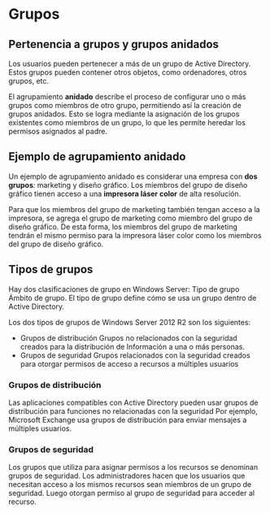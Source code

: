 # Grupos

## Pertenencia a grupos y grupos anidados

Los usuarios pueden pertenecer a más de un grupo de Active Directory. Estos grupos pueden contener otros objetos, como ordenadores, otros grupos, etc.

El agrupamiento **anidado** describe el proceso de configurar uno o más grupos como miembros de otro grupo, permitiendo así la creación de grupos anidados. Esto se logra mediante la asignación de los grupos existentes como miembros de un grupo, lo que les permite heredar los permisos asignados al padre.

## Ejemplo de agrupamiento anidado

Un ejemplo de agrupamiento anidado es considerar una empresa con **dos grupos**: marketing y diseño gráfico. Los miembros del grupo de diseño gráfico tienen acceso a una **impresora láser color** de alta resolución.

Para que los miembros del grupo de marketing también tengan acceso a la impresora, se agrega el grupo de marketing como miembro del grupo de diseño gráfico. De esta forma, los miembros del grupo de marketing tendrán el mismo permiso para la impresora láser color como los miembros del grupo de diseño gráfico.

## Tipos de grupos

Hay dos clasificaciones de grupo en Windows Server:
Tipo de grupo
Ámbito de grupo.
El tipo de grupo define cómo se usa un grupo dentro de Active Directory.

Los dos tipos de grupos de Windows Server 2012 R2 son los siguientes:

* Grupos de distribución Grupos no relacionados con la seguridad creados para la distribución de Información a una o más personas.
* Grupos de seguridad Grupos relacionados con la seguridad creados para otorgar permisos de acceso a recursos a múltiples usuarios

### Grupos de distribución

Las aplicaciones compatibles con Active Directory pueden usar grupos de distribución para funciones no relacionadas con la seguridad
Por ejemplo, Microsoft Exchange usa grupos de distribución para enviar mensajes a múltiples usuarios.

### Grupos de seguridad

Los grupos que utiliza para asignar permisos a los recursos se denominan grupos de seguridad.
Los administradores hacen que los usuarios que necesitan acceso a los mismos recursos sean miembros de un grupo de seguridad.
Luego otorgan permiso al grupo de seguridad para acceder al recurso.
